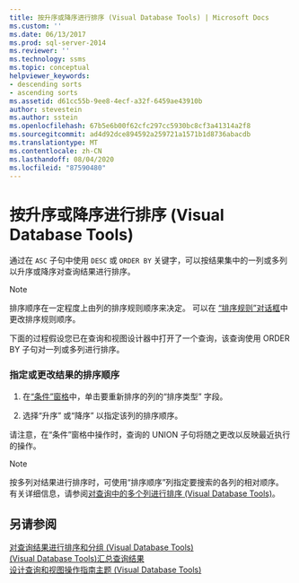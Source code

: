 ```yaml
---
title: 按升序或降序进行排序 (Visual Database Tools) | Microsoft Docs
ms.custom: ''
ms.date: 06/13/2017
ms.prod: sql-server-2014
ms.reviewer: ''
ms.technology: ssms
ms.topic: conceptual
helpviewer_keywords:
- descending sorts
- ascending sorts
ms.assetid: d61cc55b-9ee8-4ecf-a32f-6459ae43910b
author: stevestein
ms.author: sstein
ms.openlocfilehash: 67b5e6b00f62cfc297cc5930bc8cf3a41314a2f8
ms.sourcegitcommit: ad4d92dce894592a259721a1571b1d8736abacdb
ms.translationtype: MT
ms.contentlocale: zh-CN
ms.lasthandoff: 08/04/2020
ms.locfileid: "87590480"
---
```

# <a name="sort-in-ascending-or-descending-order-visual-database-tools"></a>按升序或降序进行排序 (Visual Database Tools)
  通过在 `ASC` 子句中使用 `DESC` 或 `ORDER BY` 关键字，可以按结果集中的一列或多列以升序或降序对查询结果进行排序。  
  
> [!NOTE]  
>  排序顺序在一定程度上由列的排序规则顺序来决定。 可以在 [“排序规则”对话框](visual-database-tools.md)中更改排序规则顺序。  
  
 下面的过程假设您已在查询和视图设计器中打开了一个查询，该查询使用 ORDER BY 子句对一列或多列进行排序。  
  
### <a name="to-specify-or-change-the-order-in-which-results-are-sorted"></a>指定或更改结果的排序顺序  
  
1.  在[“条件”窗格](criteria-pane-visual-database-tools.md)中，单击要重新排序的列的“排序类型”  字段。  
  
2.  选择“升序”  或“降序”  以指定该列的排序顺序。  
  
 请注意，在“条件”窗格中操作时，查询的 UNION 子句将随之更改以反映最近执行的操作。  
  
> [!NOTE]  
>  按多列对结果进行排序时，可使用“排序顺序”列指定要搜索的各列的相对顺序。 有关详细信息，请参阅[对查询中的多个列进行排序 (Visual Database Tools)](sort-multiple-columns-in-queries-visual-database-tools.md)。  
  
## <a name="see-also"></a>另请参阅  
 [对查询结果进行排序和分组 &#40;Visual Database Tools&#41;](sort-and-group-query-results-visual-database-tools.md)   
 [&#40;Visual Database Tools&#41;汇总查询结果](summarize-query-results-visual-database-tools.md)   
 [设计查询和视图操作指南主题 (Visual Database Tools)](design-queries-and-views-how-to-topics-visual-database-tools.md)  
  
  
